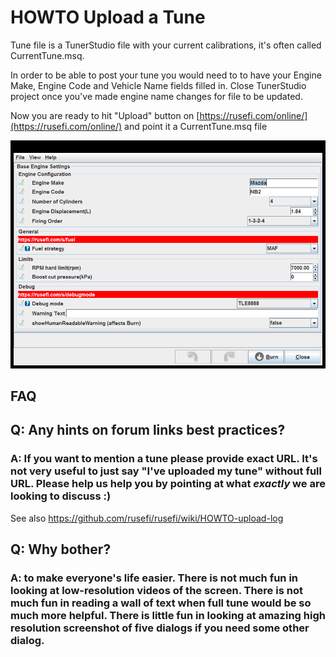# HOWTO Upload a Tune

Tune file is a TunerStudio file with your current calibrations, it's often called CurrentTune.msq.

In order to be able to post your tune you would need to to have your Engine Make, Engine Code and Vehicle Name fields filled in. Close TunerStudio project once you've made engine name changes for file to be updated.

Now you are ready to hit "Upload" button on [https://rusefi.com/online/](https://rusefi.com/online/) and point it a CurrentTune.msq file

![x](Overview/TS_generated/dialog_Base_Engine_Settings.png)

## FAQ

## Q: Any hints on forum links best practices?

### A: If you want to mention a tune please provide exact URL. It's not very useful to just say "I've uploaded my tune" without full URL. Please help us help you by pointing at what _exactly_ we are looking to discuss :)

See also <https://github.com/rusefi/rusefi/wiki/HOWTO-upload-log>

## Q: Why bother?

### A: to make everyone's life easier. There is not much fun in looking at low-resolution videos of the screen. There is not much fun in reading a wall of text when full tune would be so much more helpful. There is little fun in looking at amazing high resolution screenshot of five dialogs if you need some other dialog.
